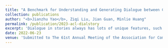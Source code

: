 ```yaml
---
title: "A Benchmark for Understanding and Generating Dialogue between Characters in Stories"
collection: publications
author: "<b>Jianzhu Yao</b>, Ziqi Liu, Jian Guan, Minlie Huang"
permalink: /publication/2023-acl-dialstory
excerpt: 'Dialogue in stories always has lots of unique features, such as moving the plot forward, developing characters, etc. While human writers can build characters and use dialogue to connect different plots to construct a complete story, it is hard for machines to specifically understand and generate story dialogue, considering the massive context information around. To encourage research in this field of story dialogue understanding and generation, we construct a Dataset DialStory and introduced two new tasks on our dataset: Mask Dialogue Generation and Speaker Recognition. Since dialogue in stories always has a strong connection with characters, whatever in styles or moods, we also proposed a multi-character modeling approach to facilitate story dialogue understanding and generation. Our experiments on these two tasks demonstrate that our model can better encode the character representation in stories and outperforms the baseline on these tasks to a certain degree and there is great importance on further story dialogue research.'
date: 2022-06-23
venue: 'Submitted to The 61st Annual Meeting of the Association for Computational Linguistics. ACL 2023.'
---
```

